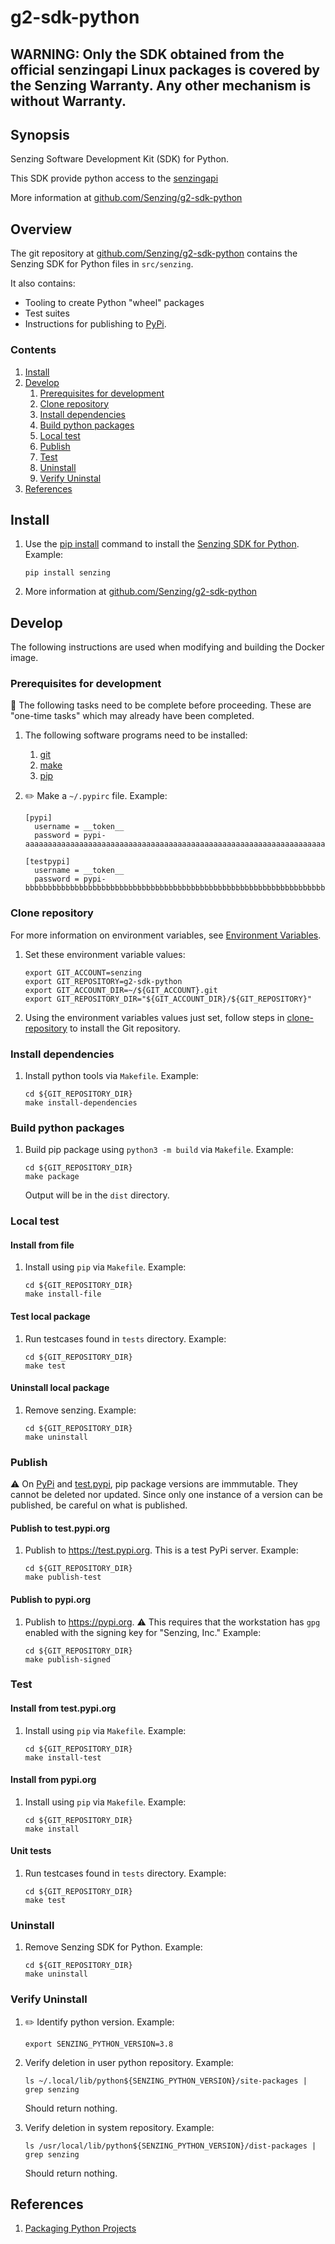# g2-sdk-python

## WARNING: Only the SDK obtained from the official senzingapi Linux packages is covered by the Senzing Warranty.  Any other mechanism is without Warranty.

## Synopsis

Senzing Software Development Kit (SDK) for Python.

This SDK provide python access to the
[senzingapi](https://senzing.com/senzing-api/)

More information at
[github.com/Senzing/g2-sdk-python](https://github.com/Senzing/g2-sdk-python)

## Overview

The git repository  at
[github.com/Senzing/g2-sdk-python](https://github.com/Senzing/g2-sdk-python)
contains the Senzing SDK for Python files in `src/senzing`.

It also contains:

- Tooling to create Python "wheel" packages
- Test suites
- Instructions for publishing to [PyPi](https://pypi.org/).

### Contents

1. [Install](#install)
1. [Develop](#develop)
    1. [Prerequisites for development](#prerequisites-for-development)
    1. [Clone repository](#clone-repository)
    1. [Install dependencies](#install-dependencies)
    1. [Build python packages](#build-python-packages)
    1. [Local test](#local-test)
    1. [Publish](#publish)
    1. [Test](#test)
    1. [Uninstall](#uninstall)
    1. [Verify Uninstal](#verify-uninstall)
1. [References](#references)

## Install

1. Use the [pip install](https://pip.pypa.io/en/stable/cli/pip_install/)
   command to install the
   [Senzing SDK for Python](https://pypi.org/project/senzing/).
   Example:

    ```console
    pip install senzing
    ```

1. More information at
   [github.com/Senzing/g2-sdk-python](https://github.com/Senzing/g2-sdk-python)

## Develop

The following instructions are used when modifying and building the Docker image.

### Prerequisites for development

:thinking: The following tasks need to be complete before proceeding.
These are "one-time tasks" which may already have been completed.

1. The following software programs need to be installed:
    1. [git](https://github.com/Senzing/knowledge-base/blob/main/HOWTO/install-git.md)
    1. [make](https://github.com/Senzing/knowledge-base/blob/main/HOWTO/install-make.md)
    1. [pip](https://github.com/Senzing/knowledge-base/blob/main/HOWTO/install-pip.md)

1. :pencil2: Make a `~/.pypirc` file.
   Example:

    ```console
    [pypi]
      username = __token__
      password = pypi-aaaaaaaaaaaaaaaaaaaaaaaaaaaaaaaaaaaaaaaaaaaaaaaaaaaaaaaaaaaaaaaaaaaaaaaaaaaaaaaaaaaaaaaaaaaaaaaaaaaaaaaaaaaaaaaaaaaaaaaaaaaaaaaaaaaaaaaaaaaaaaaaaaaaaaaaaaaaaaaaaaaaaaaaaaaaaaaaaaaaaaaaaaaa

    [testpypi]
      username = __token__
      password = pypi-bbbbbbbbbbbbbbbbbbbbbbbbbbbbbbbbbbbbbbbbbbbbbbbbbbbbbbbbbbbbbbbbbbbbbbbbbbbbbbbbbbbbbbbbbbbbbbbbbbbbbbbbbbbbbbbbbbbbbbbbbbbbbbbbbbbbbbbbbbbbbbbbbbbbbbbbbbbbbbbbbbbbbbbbbbbbbbbbbbbbbbbbbbbb
    ```

### Clone repository

For more information on environment variables,
see [Environment Variables](https://github.com/Senzing/knowledge-base/blob/main/lists/environment-variables.md).

1. Set these environment variable values:

    ```console
    export GIT_ACCOUNT=senzing
    export GIT_REPOSITORY=g2-sdk-python
    export GIT_ACCOUNT_DIR=~/${GIT_ACCOUNT}.git
    export GIT_REPOSITORY_DIR="${GIT_ACCOUNT_DIR}/${GIT_REPOSITORY}"
    ```

1. Using the environment variables values just set, follow steps in [clone-repository](https://github.com/Senzing/knowledge-base/blob/main/HOWTO/clone-repository.md) to install the Git repository.

### Install dependencies

1. Install python tools via `Makefile`.
   Example:

    ```console
    cd ${GIT_REPOSITORY_DIR}
    make install-dependencies
    ```

### Build python packages

1. Build pip package using `python3 -m build` via `Makefile`.
   Example:

    ```console
    cd ${GIT_REPOSITORY_DIR}
    make package
    ```

   Output will be in the `dist` directory.

### Local test

#### Install from file

1. Install using `pip` via `Makefile`.
   Example:

    ```console
    cd ${GIT_REPOSITORY_DIR}
    make install-file
    ```

#### Test local package

1. Run testcases found in `tests` directory.
   Example:

    ```console
    cd ${GIT_REPOSITORY_DIR}
    make test
    ```

#### Uninstall local package

1. Remove senzing.
   Example:

    ```console
    cd ${GIT_REPOSITORY_DIR}
    make uninstall
    ```

### Publish

:warning:  On [PyPi](https://pypi.org/) and
[test.pypi](https://test.pypi.org/),
pip package versions are immmutable.
They cannot be deleted nor updated.
Since only one instance of a version can be published,
be careful on what is published.

#### Publish to test.pypi.org

1. Publish to <https://test.pypi.org>.
   This is a test PyPi server.
   Example:

    ```console
    cd ${GIT_REPOSITORY_DIR}
    make publish-test
    ```

#### Publish to pypi.org

1. Publish to <https://pypi.org>.
   :warning: This requires that the workstation has `gpg` enabled with
   the signing key for "Senzing, Inc."
   Example:

    ```console
    cd ${GIT_REPOSITORY_DIR}
    make publish-signed
    ```

### Test

#### Install from test.pypi.org

1. Install using `pip` via `Makefile`.
   Example:

    ```console
    cd ${GIT_REPOSITORY_DIR}
    make install-test
    ```

#### Install from pypi.org

1. Install using `pip` via `Makefile`.
   Example:

    ```console
    cd ${GIT_REPOSITORY_DIR}
    make install
    ```

#### Unit tests

1. Run testcases found in `tests` directory.
   Example:

    ```console
    cd ${GIT_REPOSITORY_DIR}
    make test
    ```

### Uninstall

1. Remove Senzing SDK for Python.
   Example:

    ```console
    cd ${GIT_REPOSITORY_DIR}
    make uninstall
    ```

### Verify Uninstall

1. :pencil2: Identify python version.
   Example:

    ```console
    export SENZING_PYTHON_VERSION=3.8
    ```

1. Verify deletion in user python repository.
   Example:

    ```console
    ls ~/.local/lib/python${SENZING_PYTHON_VERSION}/site-packages | grep senzing
    ```

   Should return nothing.

1. Verify deletion in system repository.
   Example:

    ```console
    ls /usr/local/lib/python${SENZING_PYTHON_VERSION}/dist-packages | grep senzing
    ```

   Should return nothing.

## References

1. [Packaging Python Projects](https://packaging.python.org/tutorials/packaging-projects/)
